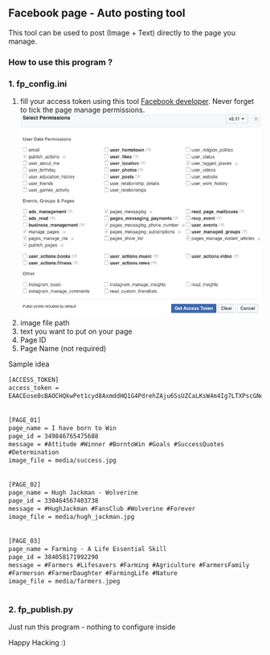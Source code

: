 ## Facebook page - Auto posting tool
This tool can be used to post (Image + Text) directly to the page you manage.


### How to use this program ?
### 1. fp_config.ini 
1. fill your access token using this tool [Facebook developer](https://developers.facebook.com/tools/explorer/). Never forget to tick the page manage permissions.
![Example](fb_api.png)
2. image file path
3. text you want to put on your page
4. Page ID
5. Page Name (not required)

Sample idea 
```text
[ACCESS_TOKEN]
access_token = EAACEose0cBAOCHQkwPet1cyd8AxmddHQ1G4PdrehZAju6SsUZCaLKsW4m4Ig7LTXPscGNd19mngy1zqXbr7qv19ZBYCKcQZCerIgTprKQLjYn0


[PAGE_01]
page_name = I have born to Win
page_id = 349846765475688
message = #Attitude #Winner #BorntoWin #Goals #SuccessQuotes #Determination
image_file = media/success.jpg


[PAGE_02]
page_name = Hugh Jackman - Wolverine
page_id = 330464567403738
message = #HughJackman #FansClub #Wolverine #Forever
image_file = media/hugh_jackman.jpg


[PAGE_03]
page_name = Farming - A Life Essential Skill
page_id = 384058171992290
message = #Farmers #Lifesavers #Farming #Agriculture #FarmersFamily #Farmerson #FarmerDaughter #FarmingLife #Nature
image_file = media/farmers.jpeg


```

### 2. fp_publish.py

Just run this program - nothing to configure inside

Happy Hacking :) 
